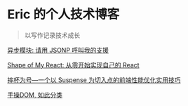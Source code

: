 # Eric 的个人技术博客

> 以写作记录技术成长

[异步模块: 请用 JSONP 呼叫我的支援](https://github.com/Lanbasara/Erics-Blog/issues/1)

[Shape of My React: 从零开始实现自己的 React](https://github.com/Lanbasara/Erics-Blog/issues/2)

[摔杯为号—一个以 Suspense 为切入点的前端性能优化实用技巧](https://github.com/Lanbasara/Erics-Blog/issues/3)

[手操DOM, 如此分类](https://github.com/Lanbasara/Erics-Blog/issues/8)
